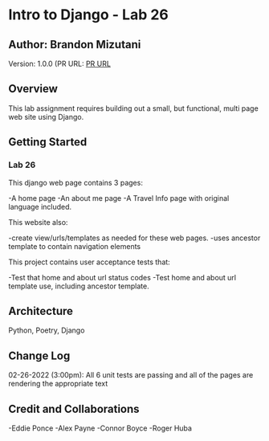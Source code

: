 # Intro to Django - Lab 26

## Author: Brandon Mizutani

Version: 1.0.0 (PR URL: [PR URL](https://github.com/bran2miz/django-travel/pull/1)

## Overview

This lab assignment requires building out a small, but functional, multi page web site using Django.

## Getting Started

### Lab 26

This django web page contains 3 pages:

-A home page
-An about me page
-A Travel Info page with original language included.

This website also:

-create view/urls/templates as needed for these web pages.
-uses ancestor template to contain navigation elements

This project contains user acceptance tests that:

-Test that home and about url status codes
-Test home and about url template use, including ancestor template.

## Architecture

Python, Poetry, Django

## Change Log

02-26-2022 (3:00pm): All 6 unit tests are passing and all of the pages are rendering the appropriate text

## Credit and Collaborations

-Eddie Ponce
-Alex Payne
-Connor Boyce
-Roger Huba
